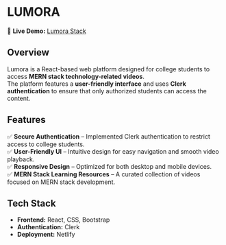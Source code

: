 # LUMORA 

🚀 **Live Demo:** [Lumora Stack](https://lumora-stack.netlify.app/)  

## Overview  
Lumora is a React-based web platform designed for college students to access **MERN stack technology-related videos**.  
The platform features a **user-friendly interface** and uses **Clerk authentication** to ensure that only authorized students can access the content.  

## Features  
✅ **Secure Authentication** – Implemented Clerk authentication to restrict access to college students.  
✅ **User-Friendly UI** – Intuitive design for easy navigation and smooth video playback.  
✅ **Responsive Design** – Optimized for both desktop and mobile devices.  
✅ **MERN Stack Learning Resources** – A curated collection of videos focused on MERN stack development.  

## Tech Stack  
- **Frontend:** React, CSS, Bootstrap  
- **Authentication:** Clerk  
- **Deployment:** Netlify  
